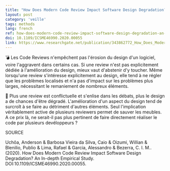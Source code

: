 ```yaml
---
title: "How Does Modern Code Review Impact Software Design Degradation? An In-depth Empirical Study"
layout: post
category: 'veille'
tags: methods
lang: french
ref: how-does-modern-code-review-impact-software-design-degradation-an-in-depth-empirical-study
doi: 10.1109/ICSME46990.2020.00055
link: https://www.researchgate.net/publication/343862772_How_Does_Modern_Code_Review_Impact_Software_Design_Degradation_An_In-depth_Empirical_Study
---
```


💣 Les Code Reviews n'empêchent pas l'érosion du design d'un logiciel, voire l'aggravent dans certains cas. Si une review n'est pas explicitement dédiée à l'amélioration du design, mieux vaut d'abstenir d'y toucher. Même lorsqu'une review s'intéresse explicitement au design, elle tend à ne régler que les problèmes localisés et n'a pas d'impact sur les problèmes plus larges, nécessitant le remaniement de nombreux éléments. 

🥊 Plus une review est conflictuelle et s'enlise dans les débats, plus le design a de chances d'être dégradé. L'amélioration d'un aspect du design tend de surcroît à se faire au détriment d'autres éléments. Seul l'implication véritablement active de plusieurs reviewers permet de sauver les meubles. A ce prix là, ne serait-il pas plus pertinent de faire directement réaliser le code par plusieurs devéloppeurs ?

SOURCE

Uchôa, Anderson & Barbosa Vieira da Silva, Caio & Oizumi, Willian & Blenilio, Publio & Lima, Rafael & Garcia, Alessandro & Bezerra, C. I. M.. (2020). How Does Modern Code Review Impact Software Design Degradation? An In-depth Empirical Study. DOI:10.1109/ICSME46990.2020.00055. 